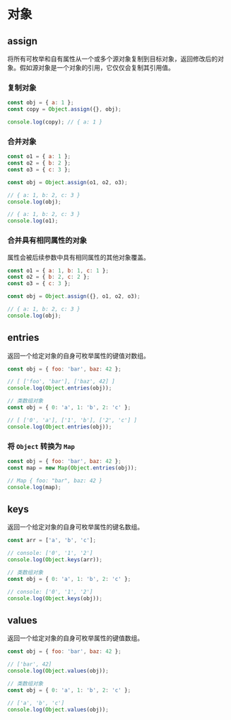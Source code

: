 # 对象

## assign

将所有可枚举和自有属性从一个或多个源对象复制到目标对象，返回修改后的对象。假如源对象是一个对象的引用，它仅仅会复制其引用值。

### 复制对象

``` javascript
const obj = { a: 1 };
const copy = Object.assign({}, obj);

console.log(copy); // { a: 1 }
```

### 合并对象

``` javascript
const o1 = { a: 1 };
const o2 = { b: 2 };
const o3 = { c: 3 };

const obj = Object.assign(o1, o2, o3);

// { a: 1, b: 2, c: 3 }
console.log(obj);

// { a: 1, b: 2, c: 3 }
console.log(o1);
```

### 合并具有相同属性的对象

属性会被后续参数中具有相同属性的其他对象覆盖。

``` javascript
const o1 = { a: 1, b: 1, c: 1 };
const o2 = { b: 2, c: 2 };
const o3 = { c: 3 };

const obj = Object.assign({}, o1, o2, o3);

// { a: 1, b: 2, c: 3 }
console.log(obj);
```

## entries

返回一个给定对象的自身可枚举属性的键值对数组。

``` javascript
const obj = { foo: 'bar', baz: 42 };

// [ ['foo', 'bar'], ['baz', 42] ]
console.log(Object.entries(obj));

// 类数组对象
const obj = { 0: 'a', 1: 'b', 2: 'c' };

// [ ['0', 'a'], ['1', 'b'], ['2', 'c'] ]
console.log(Object.entries(obj));
```

### 将 `Object` 转换为 `Map`

``` javascript
const obj = { foo: 'bar', baz: 42 };
const map = new Map(Object.entries(obj));

// Map { foo: "bar", baz: 42 }
console.log(map);
```

## keys

返回一个给定对象的自身可枚举属性的键名数组。

``` javascript
const arr = ['a', 'b', 'c'];

// console: ['0', '1', '2']
console.log(Object.keys(arr));

// 类数组对象
const obj = { 0: 'a', 1: 'b', 2: 'c' };

// console: ['0', '1', '2']
console.log(Object.keys(obj));
```

## values

返回一个给定对象的自身可枚举属性的键值数组。

``` javascript
const obj = { foo: 'bar', baz: 42 };

// ['bar', 42]
console.log(Object.values(obj));

// 类数组对象
const obj = { 0: 'a', 1: 'b', 2: 'c' };

// ['a', 'b', 'c']
console.log(Object.values(obj));
```

